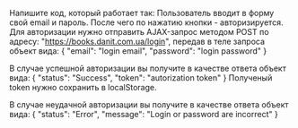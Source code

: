 
Напишите код, который работает так:
Пользователь вводит в форму свой email и пароль. После чего по нажатию кнопки - авторизируется. 
Для авторизации нужно отправить AJAX-запрос методом POST по адресу: "https://books.danit.com.ua/login", передав в теле запроса объект вида: 
{
    "email": "login email",
    "password": "login password"
}

В случае успешной авторизации вы получите в качестве ответа объект вида: 
{
    "status": "Success",
    "token": "autorization token"
}
Полученый token нужно сохранить в localStorage.

В случае неудачной авторизации вы получите в качестве ответа объект вида: 
{
    "status": "Error",
    "message": "Login or password are incorrect"
}
